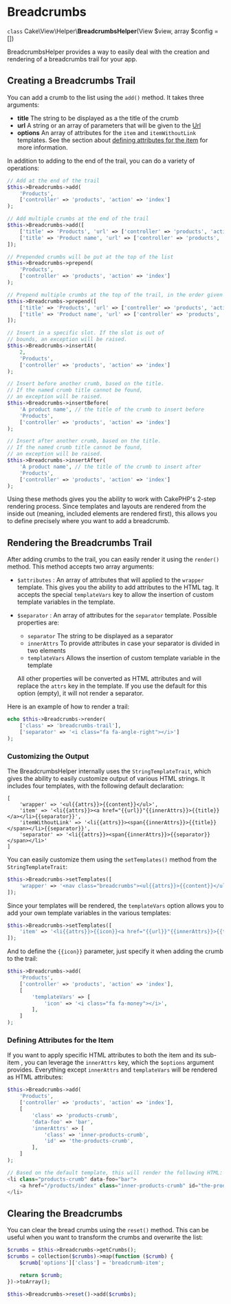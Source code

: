 # Breadcrumbs

`class` Cake\\View\\Helper\\**BreadcrumbsHelper**(View $view, array $config = [])

BreadcrumbsHelper provides a way to easily deal with the creation and rendering
of a breadcrumbs trail for your app.

## Creating a Breadcrumbs Trail

You can add a crumb to the list using the `add()` method. It takes three
arguments:

- **title** The string to be displayed as a the title of the crumb
- **url** A string or an array of parameters that will be given to the
  [Url](../../views/helpers/url)
- **options** An array of attributes for the `item` and `itemWithoutLink`
  templates. See the section about [defining attributes for the item](#defining_attributes_item) for more information.

In addition to adding to the end of the trail, you can do a variety of operations:

``` php
// Add at the end of the trail
$this->Breadcrumbs->add(
    'Products',
    ['controller' => 'products', 'action' => 'index']
);

// Add multiple crumbs at the end of the trail
$this->Breadcrumbs->add([
    ['title' => 'Products', 'url' => ['controller' => 'products', 'action' => 'index']],
    ['title' => 'Product name', 'url' => ['controller' => 'products', 'action' => 'view', 1234]],
]);

// Prepended crumbs will be put at the top of the list
$this->Breadcrumbs->prepend(
    'Products',
    ['controller' => 'products', 'action' => 'index']
);

// Prepend multiple crumbs at the top of the trail, in the order given
$this->Breadcrumbs->prepend([
    ['title' => 'Products', 'url' => ['controller' => 'products', 'action' => 'index']],
    ['title' => 'Product name', 'url' => ['controller' => 'products', 'action' => 'view', 1234]],
]);

// Insert in a specific slot. If the slot is out of
// bounds, an exception will be raised.
$this->Breadcrumbs->insertAt(
    2,
    'Products',
    ['controller' => 'products', 'action' => 'index']
);

// Insert before another crumb, based on the title.
// If the named crumb title cannot be found,
// an exception will be raised.
$this->Breadcrumbs->insertBefore(
    'A product name', // the title of the crumb to insert before
    'Products',
    ['controller' => 'products', 'action' => 'index']
);

// Insert after another crumb, based on the title.
// If the named crumb title cannot be found,
// an exception will be raised.
$this->Breadcrumbs->insertAfter(
    'A product name', // the title of the crumb to insert after
    'Products',
    ['controller' => 'products', 'action' => 'index']
);
```

Using these methods gives you the ability to work with CakePHP's 2-step
rendering process. Since templates and layouts are rendered from the inside out
(meaning, included elements are rendered first), this allows you to define
precisely where you want to add a breadcrumb.

## Rendering the Breadcrumbs Trail

After adding crumbs to the trail, you can easily render it using the
`render()` method. This method accepts two array arguments:

- `$attributes` : An array of attributes that will applied to the `wrapper`
  template. This gives you the ability to add attributes to the HTML tag. It
  accepts the special `templateVars` key to allow the insertion of custom
  template variables in the template.

- `$separator` : An array of attributes for the `separator` template.
  Possible properties are:

  - `separator` The string to be displayed as a separator
  - `innerAttrs` To provide attributes in case your separator is divided
    in two elements
  - `templateVars` Allows the insertion of custom template variable in the
    template

  All other properties will be converted as HTML attributes and will replace
  the `attrs` key in the template. If you use the default for this option
  (empty), it will not render a separator.

Here is an example of how to render a trail:

``` php
echo $this->Breadcrumbs->render(
    ['class' => 'breadcrumbs-trail'],
    ['separator' => '<i class="fa fa-angle-right"></i>']
);
```

### Customizing the Output

The BreadcrumbsHelper internally uses the `StringTemplateTrait`, which gives
the ability to easily customize output of various HTML strings.
It includes four templates, with the following default declaration:

    [
        'wrapper' => '<ul{{attrs}}>{{content}}</ul>',
        'item' => '<li{{attrs}}><a href="{{url}}"{{innerAttrs}}>{{title}}</a></li>{{separator}}',
        'itemWithoutLink' => '<li{{attrs}}><span{{innerAttrs}}>{{title}}</span></li>{{separator}}',
        'separator' => '<li{{attrs}}><span{{innerAttrs}}>{{separator}}</span></li>'
    ]

You can easily customize them using the `setTemplates()` method from the
`StringTemplateTrait`:

``` php
$this->Breadcrumbs->setTemplates([
    'wrapper' => '<nav class="breadcrumbs"><ul{{attrs}}>{{content}}</ul></nav>',
]);
```

Since your templates will be rendered, the `templateVars` option
allows you to add your own template variables in the various templates:

``` php
$this->Breadcrumbs->setTemplates([
    'item' => '<li{{attrs}}>{{icon}}<a href="{{url}}"{{innerAttrs}}>{{title}}</a></li>{{separator}}'
]);
```

And to define the `{{icon}}` parameter, just specify it when adding the
crumb to the trail:

``` php
$this->Breadcrumbs->add(
    'Products',
    ['controller' => 'products', 'action' => 'index'],
    [
        'templateVars' => [
            'icon' => '<i class="fa fa-money"></i>',
        ],
    ]
);
```

<a id="defining_attributes_item"></a>

### Defining Attributes for the Item

If you want to apply specific HTML attributes to both the item and its sub-item
, you can leverage the `innerAttrs` key, which the `$options` argument
provides. Everything except `innerAttrs` and `templateVars` will be
rendered as HTML attributes:

``` php
$this->Breadcrumbs->add(
    'Products',
    ['controller' => 'products', 'action' => 'index'],
    [
        'class' => 'products-crumb',
        'data-foo' => 'bar',
        'innerAttrs' => [
            'class' => 'inner-products-crumb',
            'id' => 'the-products-crumb',
        ],
    ]
);

// Based on the default template, this will render the following HTML:
<li class="products-crumb" data-foo="bar">
    <a href="/products/index" class="inner-products-crumb" id="the-products-crumb">Products</a>
</li>
```

## Clearing the Breadcrumbs

You can clear the bread crumbs using the `reset()` method. This can be useful
when you want to transform the crumbs and overwrite the list:

``` php
$crumbs = $this->Breadcrumbs->getCrumbs();
$crumbs = collection($crumbs)->map(function ($crumb) {
    $crumb['options']['class'] = 'breadcrumb-item';

    return $crumb;
})->toArray();

$this->Breadcrumbs->reset()->add($crumbs);
```
